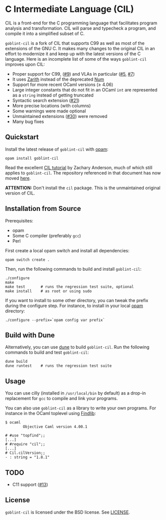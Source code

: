 C Intermediate Language (CIL)
============================

CIL is a front-end for the C programming language that facilitates
program analysis and transformation. CIL will parse and typecheck a
program, and compile it into a simplified subset of C.

`goblint-cil` is a fork of CIL that supports C99 as well as most of the
extensions of the GNU C. It makes many changes to the original CIL in an effort
to modernize it and keep up with the latest versions of the C language. Here is
an incomplete list of some of the ways `goblint-cil` improves upon CIL:
- Proper support for C99, ([#9][i9]) and VLAs in particular ([#5][i5], [#7][pr7])
- It uses [Zarith][zarith] instead of the deprecated [Num][num]
- Support for more recent OCaml versions (≥ 4.06)
- Large integer constants that do not fit in an OCaml `int` are represented as a
  `string` instead of getting truncated
- Syntactic search extension ([#21][pr21])
- More precise locations (with columns)
- Some warnings were made optional
- Unmaintained extensions ([#30][pr30]) were removed
- Many bug fixes

[zarith]: https://github.com/ocaml/Zarith
[num]: https://github.com/ocaml/num
[i5]: https://github.com/goblint/cil/issues/5
[pr7]: https://github.com/goblint/cil/pull/7
[i9]: https://github.com/goblint/cil/issues/9
[pr21]: https://github.com/goblint/cil/pull/21
[pr30]: https://github.com/goblint/cil/pull/30

Quickstart
----------

Install the latest release of `goblint-cil` with [opam][]:

    opam install goblint-cil

Read the excellent [CIL tutorial][tuto] by Zachary Anderson, much of which
still applies to `goblint-cil`. The repository referenced in that document has now moved [here][repo].

**ATTENTION:** Don't install the `cil` package. This is the unmaintained
original version of CIL.


[tuto]: https://web.eecs.umich.edu/~weimerw/2011-6610/reading/ciltut.pdf
[repo]: https://github.com/zanderso/cil-template

Installation from Source
------------------------

Prerequisites:
- opam
- Some C compiler (preferably `gcc`)
- Perl

First create a local opam switch and install all dependencies:

    opam switch create .

Then, run the following commands to build and install `goblint-cil`:

    ./configure
    make
    make test       # runs the regression test suite, optional
    make install    # as root or using sudo

If you want to install to some other directory, you can tweak the prefix
during the configure step.  For instance, to install in your local [opam][]
directory:

    ./configure --prefix=`opam config var prefix`

[opam]: https://opam.ocaml.org/

Build with Dune
---------------
Alternatively, you can use [dune] to build `goblint-cil`. Run the following
commands to build and test `goblint-cil`:

    dune build
    dune runtest    # runs the regression test suite

[dune]: https://github.com/ocaml/dune

Usage
-----

You can use cilly (installed in `/usr/local/bin` by default) as a drop-in
replacement for `gcc` to compile and link your programs.

You can also use `goblint-cil` as a library to write your own programs. For
instance in the OCaml toplevel using [Findlib][findlib]:

    $ ocaml
            Objective Caml version 4.00.1

    # #use "topfind";;
    [...]
    # #require "cil";;
    [...]
    # Cil.cilVersion;;
    - : string = "1.8.1"

[findlib]: http://projects.camlcity.org/projects/findlib.html

TODO
----

- C11 support ([#13][i13])

[i13]: https://github.com/goblint/cil/issues/13

License
-------
`goblint-cil` is licensed under the BSD license. See [LICENSE][license].

[license]: https://github.com/goblint/cil/blob/develop/LICENSE

